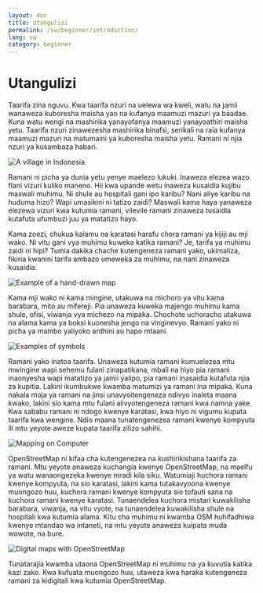 ```yaml
---
layout: doc
title: Utangulizi
permalink: /sw/beginner/introduction/
lang: sw
category: beginner
---
```


Utangulizi
============

Taarifa zina nguvu. Kwa taarifa nzuri na uelewa wa kweli, watu na jamii wanaweza kuboresha maisha yao na kufanya maamuzi mazuri ya baadae. Kuna watu wengi na mashirika yanayofanya maamuzi yanayoathiri  maisha yetu. Taarifa nzuri zinawezesha mashirika binafsi, serikali na raia kufanya maamuzi mazuri na  matumaini ya kuboresha maisha yetu. Ramani ni njia nzuri ya kusambaza habari.

![A village in Indonesia][]

Ramani ni picha ya dunia yetu yenye maelezo lukuki. Inaweza elezea wazo flani vizuri kuliko maneno. Hii kwa upande wetu inaweza kusaidia kujibu maswali muhimu. Ni shule au hospitali gani ipo karibu? Nani aliye karibu na huduma hizo? Wapi umasikini ni tatizo zaidi? Maswali kama haya yanaweza elezewa vizuri kwa kutumia ramani, vilevile ramani zinaweza tusaidia kutafuta ufumbuzi juu ya matatizo hayo.

Kama zoezi, chukua kalamu na karatasi harafu chora ramani ya kijiji au mji wako. Ni vitu gani vya muhimu kuweka katika ramani? Je, tarifa ya muhimu zaidi ni hipi? Tumia dakika chache kutengeneza ramani yako, ukimaliza, fikiria kwanini tarifa ambazo umeweka za muhimu, na nani zinaweza kusaidia.

![Example of a hand-drawn map][]

Kama mji wako ni kama mingine, utakuwa na michoro ya vitu kama barabara, mito  au mifereji. Pia unaweza kuweka majengo muhimu kama shule, ofisi, viwanja vya michezo na mipaka. Chochote uchoracho utakuwa na alama kama ya boksi kuonesha jengo na vinginevyo. Ramani yako ni picha ya mambo yaliyoko ardhini au hapo mtaani.

![Examples of symbols][]

Ramani yako inatoa taarifa. Unaweza kutumia ramani kumuelezea mtu mwingine wapi sehemu fulani zinapatikana, mbali na hiyo pia ramani inaonyesha wapi matatizo ya jamii yalipo, pia ramani inasaidia kutafuta njia za kupitia. Lakini ikumbukwe kwamba matumizi ya ramani ina mipaka. Kuna nakala moja ya ramani na jinsi unavyoitengeneza ndivyo inaleta maana kwako, lakini sio kama mtu fulani alivyotengeneza ramani kwa namna yake. Kwa sababu ramani ni ndogo kwenye karatasi, kwa hiyo ni vigumu kupata taarifa kwa wengine. Ndio maana tunatengenezea ramani kwenye kompyuta ili mtu yeyote aweze kupata taarifa zilizo sahihi.


![Mapping on Computer][]

OpenStreetMap ni kifaa cha kutengenezea na kushirikishana taarifa za ramani. Mtu yeyote anaweza kuchangia kwenye OpenStreetMap, na maelfu ya watu wanaongezeka kwenye mradi kila siku. Watumiaji huchora ramani kwenye kompyuta, na sio karatasi, lakini kama tutakavyoona kwenye muongozo huu, kuchora ramani kwenye kompyuta sio tofauti sana na kuchora ramani kwenye karatasi. Tunaendelea kuchora mistari kuwakilisha barabara, viwanja, na vitu vyote, na tunaendelea kuwakilisha shule na hospitali kwa kutumia alama. Kitu cha muhimu ni kwamba OSM huhifadhiwa kwenye mtandao wa intaneti, na mtu yeyote anaweza kuipata muda wowote, na bure.

![Digital maps with OpenStreetMap][]

Tunatarajia kwamba utaona OpenStreetMap ni muhimu na ya kuvutia katika kazi zako. Kwa kufuata muongozo huu, utaweza kwa haraka kutengeneza ramani za kidigitali kwa kutumia OpenStreetMap.


[A village in Indonesia]: /images/beginner/village-in-indonesia.png
[Example of a hand-drawn map]: /images/beginner/hand-drawn-map.png
[Examples of symbols]: /images/beginner/examples-of-symbols.png
[Mapping on Computer]: /images/beginner/mapping-on-computer.png
[Digital maps with OpenStreetMap]: /images/beginner/digital-maps-with-osm.png

